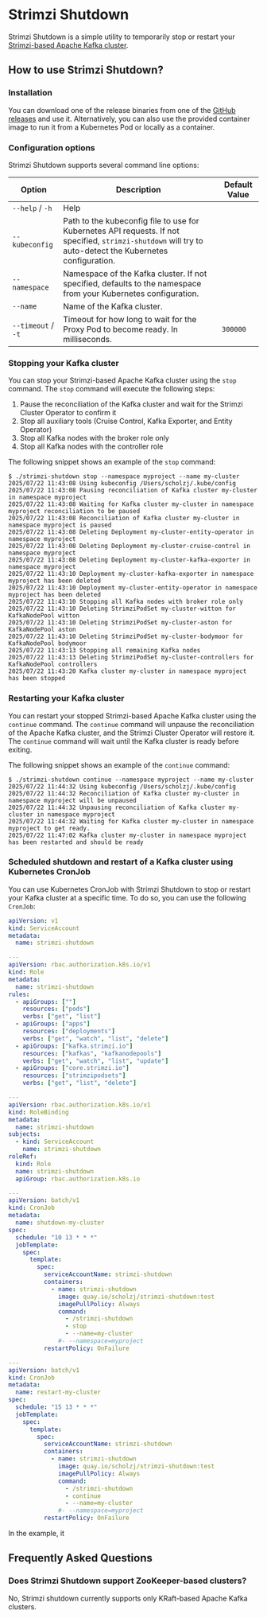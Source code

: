 # Strimzi Shutdown

Strimzi Shutdown is a simple utility to temporarily stop or restart your [Strimzi-based Apache Kafka cluster](https://strimzi.io). 

## How to use Strimzi Shutdown?

### Installation

You can download one of the release binaries from one of the [GitHub releases](https://github.com/scholzj/strimzi-shutdown/releases) and use it.
Alternatively, you can also use the provided container image to run it from a Kubernetes Pod or locally as a container.

### Configuration options

Strimzi Shutdown supports several command line options:

| Option             | Description                                                                                                                                                | Default Value |
|--------------------|------------------------------------------------------------------------------------------------------------------------------------------------------------|---------------|
| `--help` / `-h`    | Help                                                                                                                                                       |               |
| `--kubeconfig`     | Path to the kubeconfig file to use for Kubernetes API requests. If not specified, `strimzi-shutdown` will try to auto-detect the Kubernetes configuration. |               |
| `--namespace`      | Namespace of the Kafka cluster. If not specified, defaults to the namespace from your Kubernetes configuration.                                            |               |
| `--name`           | Name of the Kafka cluster.                                                                                                                                 |               |
| `--timeout` / `-t` | Timeout for how long to wait for the Proxy Pod to become ready. In milliseconds.                                                                           | `300000`      |

### Stopping your Kafka cluster

You can stop your Strimzi-based Apache Kafka cluster using the `stop` command.
The `stop` command will execute the following steps:
1. Pause the reconciliation of the Kafka cluster and wait for the Strimzi Cluster Operator to confirm it
2. Stop all auxiliary tools (Cruise Control, Kafka Exporter, and Entity Operator)
3. Stop all Kafka nodes with the broker role only
4. Stop all Kafka nodes with the controller role

The following snippet shows an example of the `stop` command:

```
$ ./strimzi-shutdown stop --namespace myproject --name my-cluster
2025/07/22 11:43:08 Using kubeconfig /Users/scholzj/.kube/config
2025/07/22 11:43:08 Pausing reconciliation of Kafka cluster my-cluster in namespace myproject
2025/07/22 11:43:08 Waiting for Kafka cluster my-cluster in namespace myproject reconciliation to be paused
2025/07/22 11:43:08 Reconciliation of Kafka cluster my-cluster in namespace myproject is paused
2025/07/22 11:43:08 Deleting Deployment my-cluster-entity-operator in namespace myproject
2025/07/22 11:43:08 Deleting Deployment my-cluster-cruise-control in namespace myproject
2025/07/22 11:43:08 Deleting Deployment my-cluster-kafka-exporter in namespace myproject
2025/07/22 11:43:10 Deployment my-cluster-kafka-exporter in namespace myproject has been deleted
2025/07/22 11:43:10 Deployment my-cluster-entity-operator in namespace myproject has been deleted
2025/07/22 11:43:10 Stopping all Kafka nodes with broker role only
2025/07/22 11:43:10 Deleting StrimziPodSet my-cluster-witton for KafkaNodePool witton
2025/07/22 11:43:10 Deleting StrimziPodSet my-cluster-aston for KafkaNodePool aston
2025/07/22 11:43:10 Deleting StrimziPodSet my-cluster-bodymoor for KafkaNodePool bodymoor
2025/07/22 11:43:13 Stopping all remaining Kafka nodes
2025/07/22 11:43:13 Deleting StrimziPodSet my-cluster-controllers for KafkaNodePool controllers
2025/07/22 11:43:20 Kafka cluster my-cluster in namespace myproject has been stopped
```

### Restarting your Kafka cluster

You can restart your stopped Strimzi-based Apache Kafka cluster using the `continue` command.
The `continue` command will unpause the reconciliation of the Apache Kafka cluster, and the Strimzi Cluster Operator will restore it.
The `continue` command will wait until the Kafka cluster is ready before exiting.

The following snippet shows an example of the `continue` command:

```
$ ./strimzi-shutdown continue --namespace myproject --name my-cluster
2025/07/22 11:44:32 Using kubeconfig /Users/scholzj/.kube/config
2025/07/22 11:44:32 Reconciliation of Kafka cluster my-cluster in namespace myproject will be unpaused
2025/07/22 11:44:32 Unpausing reconciliation of Kafka cluster my-cluster in namespace myproject
2025/07/22 11:44:32 Waiting for Kafka cluster my-cluster in namespace myproject to get ready.
2025/07/22 11:47:02 Kafka cluster my-cluster in namespace myproject has been restarted and should be ready
```

### Scheduled shutdown and restart of a Kafka cluster using Kubernetes CronJob

You can use Kubernetes CronJob with Strimzi Shutdown to stop or restart your Kafka cluster at a specific time.
To do so, you can use the following `CronJob`:

```yaml
apiVersion: v1
kind: ServiceAccount
metadata:
  name: strimzi-shutdown

---
apiVersion: rbac.authorization.k8s.io/v1
kind: Role
metadata:
  name: strimzi-shutdown
rules:
  - apiGroups: [""]
    resources: ["pods"]
    verbs: ["get", "list"]
  - apiGroups: ["apps"]
    resources: ["deployments"]
    verbs: ["get", "watch", "list", "delete"]
  - apiGroups: ["kafka.strimzi.io"]
    resources: ["kafkas", "kafkanodepools"]
    verbs: ["get", "watch", "list", "update"]
  - apiGroups: ["core.strimzi.io"]
    resources: ["strimzipodsets"]
    verbs: ["get", "list", "delete"]

---
apiVersion: rbac.authorization.k8s.io/v1
kind: RoleBinding
metadata:
  name: strimzi-shutdown
subjects:
  - kind: ServiceAccount
    name: strimzi-shutdown
roleRef:
  kind: Role
  name: strimzi-shutdown
  apiGroup: rbac.authorization.k8s.io

---
apiVersion: batch/v1
kind: CronJob
metadata:
  name: shutdown-my-cluster
spec:
  schedule: "10 13 * * *"
  jobTemplate:
    spec:
      template:
        spec:
          serviceAccountName: strimzi-shutdown
          containers:
            - name: strimzi-shutdown
              image: quay.io/scholzj/strimzi-shutdown:test
              imagePullPolicy: Always
              command:
                - /strimzi-shutdown
                - stop
                - --name=my-cluster
              #- --namespace=myproject
          restartPolicy: OnFailure

---
apiVersion: batch/v1
kind: CronJob
metadata:
  name: restart-my-cluster
spec:
  schedule: "15 13 * * *"
  jobTemplate:
    spec:
      template:
        spec:
          serviceAccountName: strimzi-shutdown
          containers:
            - name: strimzi-shutdown
              image: quay.io/scholzj/strimzi-shutdown:test
              imagePullPolicy: Always
              command:
                - /strimzi-shutdown
                - continue
                - --name=my-cluster
              #- --namespace=myproject
          restartPolicy: OnFailure
```

In the example, it 

## Frequently Asked Questions

### Does Strimzi Shutdown support ZooKeeper-based clusters?

No, Strimzi shutdown currently supports only KRaft-based Apache Kafka clusters. 

